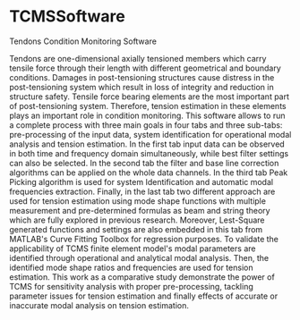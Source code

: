 # TCMSSoftware
Tendons Condition Monitoring Software

  Tendons are one-dimensional axially tensioned members which carry tensile force through their length with different geometrical and boundary conditions. Damages in post-tensioning structures cause distress in the post-tensioning system which result in loss of integrity and reduction in structure safety.  Tensile force bearing elements are the most important part of post-tensioning system. Therefore, tension estimation in these elements plays an important role in condition monitoring. This software allows to run a complete process with three main goals in four tabs and three sub-tabs: pre-processing of the input data, system identification for operational modal analysis and tension estimation. In the first tab input data can be observed in both time and frequency domain simultaneously, while best filter settings can also be selected. In the second tab the filter and base line correction algorithms can be applied on the whole data channels. In the third tab Peak Picking algorithm is used for system Identification and automatic modal frequencies extraction. Finally, in the last tab two different approach are used for tension estimation using mode shape functions with multiple measurement and pre-determined formulas as beam and string theory which are fully explored in previous research. Moreover, Lest-Square generated functions and settings are also embedded in this tab from MATLAB's Curve Fitting Toolbox for regression purposes. To validate the applicability of TCMS finite element model's modal parameters are identified through operational and analytical modal analysis. Then, the identified mode shape ratios and frequencies are used for tension estimation. This work as a comparative study demonstrate the power of TCMS for sensitivity analysis with proper pre-processing, tackling parameter issues for tension estimation and finally effects of accurate or inaccurate modal analysis on tension estimation.  
